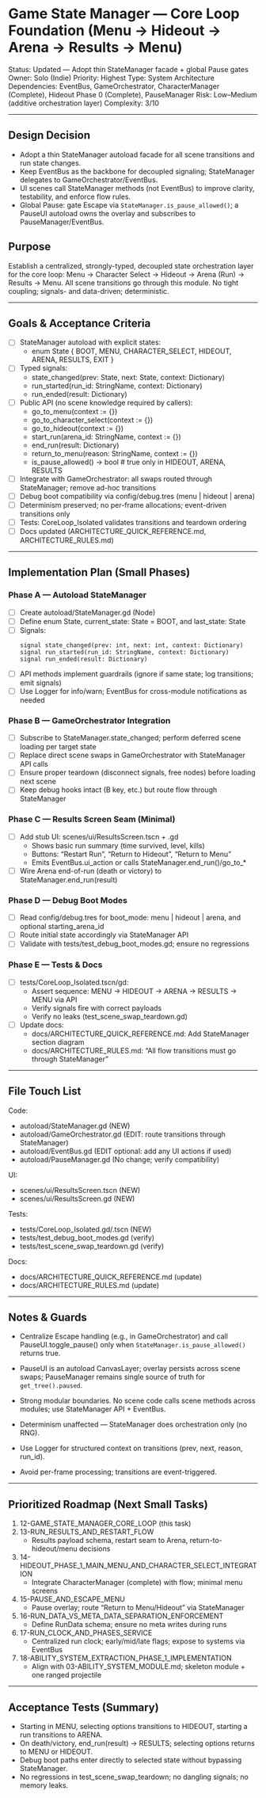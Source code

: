 # Game State Manager — Core Loop Foundation (Menu → Hideout → Arena → Results → Menu)

Status: Updated — Adopt thin StateManager facade + global Pause gates
Owner: Solo (Indie)
Priority: Highest
Type: System Architecture
Dependencies: EventBus, GameOrchestrator, CharacterManager (Complete), Hideout Phase 0 (Complete), PauseManager
Risk: Low–Medium (additive orchestration layer)
Complexity: 3/10

---

## Design Decision
- Adopt a thin StateManager autoload facade for all scene transitions and run state changes.
- Keep EventBus as the backbone for decoupled signaling; StateManager delegates to GameOrchestrator/EventBus.
- UI scenes call StateManager methods (not EventBus) to improve clarity, testability, and enforce flow rules.
- Global Pause: gate Escape via `StateManager.is_pause_allowed()`; a PauseUI autoload owns the overlay and subscribes to PauseManager/EventBus.

## Purpose

Establish a centralized, strongly-typed, decoupled state orchestration layer for the core loop:
Menu → Character Select → Hideout → Arena (Run) → Results → Menu. All scene transitions go through this module. No tight coupling; signals- and data-driven; deterministic.

---

## Goals & Acceptance Criteria

- [ ] StateManager autoload with explicit states:
  - enum State { BOOT, MENU, CHARACTER_SELECT, HIDEOUT, ARENA, RESULTS, EXIT }
- [ ] Typed signals:
  - state_changed(prev: State, next: State, context: Dictionary)
  - run_started(run_id: StringName, context: Dictionary)
  - run_ended(result: Dictionary)
- [ ] Public API (no scene knowledge required by callers):
  - go_to_menu(context := {})
  - go_to_character_select(context := {})
  - go_to_hideout(context := {})
  - start_run(arena_id: StringName, context := {})
  - end_run(result: Dictionary)
  - return_to_menu(reason: StringName, context := {})
  - is_pause_allowed() -> bool  # true only in HIDEOUT, ARENA, RESULTS
- [ ] Integrate with GameOrchestrator: all swaps routed through StateManager; remove ad-hoc transitions
- [ ] Debug boot compatibility via config/debug.tres (menu | hideout | arena)
- [ ] Determinism preserved; no per-frame allocations; event-driven transitions only
- [ ] Tests: CoreLoop_Isolated validates transitions and teardown ordering
- [ ] Docs updated (ARCHITECTURE_QUICK_REFERENCE.md, ARCHITECTURE_RULES.md)

---

## Implementation Plan (Small Phases)

### Phase A — Autoload StateManager
- [ ] Create autoload/StateManager.gd (Node)
- [ ] Define enum State, current_state: State = BOOT, and last_state: State
- [ ] Signals:
  ```
  signal state_changed(prev: int, next: int, context: Dictionary)
  signal run_started(run_id: StringName, context: Dictionary)
  signal run_ended(result: Dictionary)
  ```
- [ ] API methods implement guardrails (ignore if same state; log transitions; emit signals)
- [ ] Use Logger for info/warn; EventBus for cross-module notifications as needed

### Phase B — GameOrchestrator Integration
- [ ] Subscribe to StateManager.state_changed; perform deferred scene loading per target state
- [ ] Replace direct scene swaps in GameOrchestrator with StateManager API calls
- [ ] Ensure proper teardown (disconnect signals, free nodes) before loading next scene
- [ ] Keep debug hooks intact (B key, etc.) but route flow through StateManager

### Phase C — Results Screen Seam (Minimal)
- [ ] Add stub UI: scenes/ui/ResultsScreen.tscn + .gd
  - Shows basic run summary (time survived, level, kills)
  - Buttons: “Restart Run”, “Return to Hideout”, “Return to Menu”
  - Emits EventBus.ui_action or calls StateManager.end_run()/go_to_*
- [ ] Wire Arena end-of-run (death or victory) to StateManager.end_run(result)

### Phase D — Debug Boot Modes
- [ ] Read config/debug.tres for boot_mode: menu | hideout | arena, and optional starting_arena_id
- [ ] Route initial state accordingly via StateManager API
- [ ] Validate with tests/test_debug_boot_modes.gd; ensure no regressions

### Phase E — Tests & Docs
- [ ] tests/CoreLoop_Isolated.tscn/gd:
  - Assert sequence: MENU → HIDEOUT → ARENA → RESULTS → MENU via API
  - Verify signals fire with correct payloads
  - Verify no leaks (test_scene_swap_teardown.gd)
- [ ] Update docs:
  - docs/ARCHITECTURE_QUICK_REFERENCE.md: Add StateManager section diagram
  - docs/ARCHITECTURE_RULES.md: “All flow transitions must go through StateManager”

---

## File Touch List

Code:
- autoload/StateManager.gd (NEW)
- autoload/GameOrchestrator.gd (EDIT: route transitions through StateManager)
- autoload/EventBus.gd (EDIT optional: add any UI actions if used)
- autoload/PauseManager.gd (No change; verify compatibility)

UI:
- scenes/ui/ResultsScreen.tscn (NEW)
- scenes/ui/ResultsScreen.gd (NEW)

Tests:
- tests/CoreLoop_Isolated.gd/.tscn (NEW)
- tests/test_debug_boot_modes.gd (verify)
- tests/test_scene_swap_teardown.gd (verify)

Docs:
- docs/ARCHITECTURE_QUICK_REFERENCE.md (update)
- docs/ARCHITECTURE_RULES.md (update)

---

## Notes & Guards
- Centralize Escape handling (e.g., in GameOrchestrator) and call PauseUI.toggle_pause() only when `StateManager.is_pause_allowed()` returns true.
- PauseUI is an autoload CanvasLayer; overlay persists across scene swaps; PauseManager remains single source of truth for `get_tree().paused`.

- Strong modular boundaries. No scene code calls scene methods across modules; use StateManager API + EventBus.
- Determinism unaffected — StateManager does orchestration only (no RNG).
- Use Logger for structured context on transitions (prev, next, reason, run_id).
- Avoid per-frame processing; transitions are event-triggered.

---

## Prioritized Roadmap (Next Small Tasks)

1) 12-GAME_STATE_MANAGER_CORE_LOOP (this task)
2) 13-RUN_RESULTS_AND_RESTART_FLOW
   - Results payload schema, restart seam to Arena, return-to-hideout/menu decisions
3) 14-HIDEOUT_PHASE_1_MAIN_MENU_AND_CHARACTER_SELECT_INTEGRATION
   - Integrate CharacterManager (complete) with flow; minimal menu screens
4) 15-PAUSE_AND_ESCAPE_MENU
   - Pause overlay; route “Return to Menu/Hideout” via StateManager
5) 16-RUN_DATA_VS_META_DATA_SEPARATION_ENFORCEMENT
   - Define RunData schema; ensure no meta writes during runs
6) 17-RUN_CLOCK_AND_PHASES_SERVICE
   - Centralized run clock; early/mid/late flags; expose to systems via EventBus
7) 18-ABILITY_SYSTEM_EXTRACTION_PHASE_1_IMPLEMENTATION
   - Align with 03-ABILITY_SYSTEM_MODULE.md; skeleton module + one ranged projectile

---

## Acceptance Tests (Summary)

- Starting in MENU, selecting options transitions to HIDEOUT, starting a run transitions to ARENA.
- On death/victory, end_run(result) → RESULTS; selecting options returns to MENU or HIDEOUT.
- Debug boot paths enter directly to selected state without bypassing StateManager.
- No regressions in test_scene_swap_teardown; no dangling signals; no memory leaks.
